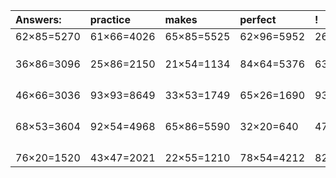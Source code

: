 | Answers: | practice | makes | perfect | ! |
| :--- | :--- | :--- | :--- | :--- |
| 62×85=5270 | 61×66=4026 | 65×85=5525 | 62×96=5952 | 26×92=2392 | 
|   |   |   |   |   | 
|   |   |   |   |   | 
|   |   |   |   |   | 
| 36×86=3096 | 25×86=2150 | 21×54=1134 | 84×64=5376 | 63×21=1323 | 
|   |   |   |   |   | 
|   |   |   |   |   | 
|   |   |   |   |   | 
|   |   |   |   |   | 
| 46×66=3036 | 93×93=8649 | 33×53=1749 | 65×26=1690 | 93×71=6603 | 
|   |   |   |   |   | 
|   |   |   |   |   | 
|   |   |   |   |   | 
|   |   |   |   |   | 
| 68×53=3604 | 92×54=4968 | 65×86=5590 | 32×20=640 | 47×27=1269 | 
|   |   |   |   |   | 
|   |   |   |   |   | 
|   |   |   |   |   | 
|   |   |   |   |   | 
| 76×20=1520 | 43×47=2021 | 22×55=1210 | 78×54=4212 | 82×89=7298 | 
